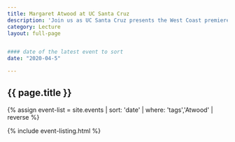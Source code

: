 ```yaml
---
title: Margaret Atwood at UC Santa Cruz
description: 'Join us as UC Santa Cruz presents the West Coast premiere of Universe in Verse – a charitable celebration of science through poetry created and hosted by Maria Popova.'
category: Lecture
layout: full-page


#### date of the latest event to sort
date: "2020-04-5"

---
```

<section id="main-content">
<div class="grid-container large">
<section class="heading">
<h2 class="underline">{{ page.title }}</h2>
</section>

<div class="events-card-list fade-out-siblings">
{% assign event-list = site.events | sort: 'date' | where: 'tags','Atwood' | reverse %}

{% include event-listing.html %}
